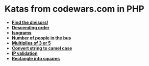 # Katas from codewars.com in PHP
- **[Find the divisors!](https://www.codewars.com/kata/reviews/5996c979e06bbf2b5a000720/groups/5b1d0e72da48c294e3001b98)**
- **[Descending order](https://www.codewars.com/kata/reviews/5d21f9dd9c6a5800012af112/groups/60237c54acef3600013eed61)**
- **[Isograms](https://www.codewars.com/kata/reviews/5b916f3ef0a3b2aa2e001441/groups/602ba87f42c537000152936c)**
- **[Number of people in the bus](https://www.codewars.com/kata/reviews/5bbb0af1484fcd44250015d5/groups/6024ccd56791d2000181681)**
- **[Multiplies of 3 or 5](https://www.codewars.com/kata/reviews/578840b8ea6a1ce290000002/groups/6024d644acef36000165bc05)**
- **[Convert string to camel case](https://www.codewars.com/kata/reviews/5af529b442d45e8ca300134e/groups/60262101c07a950001d6bcbe)**
- **[IP validation](https://www.codewars.com/kata/reviews/58a72323238a12e4d800019c/groups/602a1ac9b26e5c00010194a7)**
- **[Rectangle into squares](https://www.codewars.com/kata/reviews/5790939e671cb57f790000d8/groups/602cb8e2265b840001ce1900)**
   